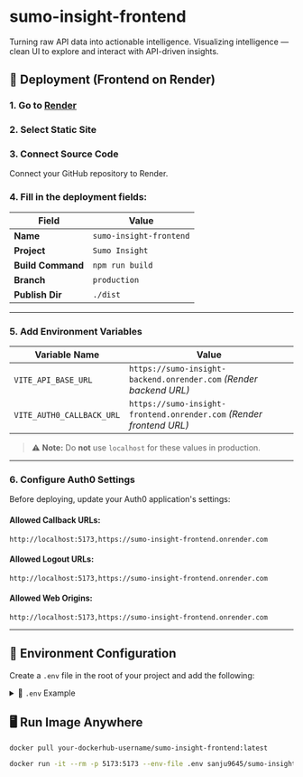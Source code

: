 # sumo-insight-frontend
Turning raw API data into actionable intelligence. Visualizing intelligence — clean UI to explore and interact with API-driven insights.



## 🚀 Deployment (Frontend on Render)

### 1. Go to [Render](https://render.com)

### 2. Select **Static Site**

### 3. Connect Source Code

Connect your GitHub repository to Render.

### 4. Fill in the deployment fields:

| Field             | Value                   |
| ----------------- | ----------------------- |
| **Name**          | `sumo-insight-frontend` |
| **Project**       | `Sumo Insight`          |
| **Build Command** | `npm run build`         |
| **Branch**        | `production`            |
| **Publish Dir**   | `./dist`                |

---

### 5. Add Environment Variables

| Variable Name             | Value                                                                |
| ------------------------- | -------------------------------------------------------------------- |
| `VITE_API_BASE_URL`       | `https://sumo-insight-backend.onrender.com` *(Render backend URL)*   |
| `VITE_AUTH0_CALLBACK_URL` | `https://sumo-insight-frontend.onrender.com` *(Render frontend URL)* |

> ⚠️ **Note:** Do **not** use `localhost` for these values in production.

---

### 6. Configure Auth0 Settings

Before deploying, update your Auth0 application's settings:

#### Allowed Callback URLs:

```
http://localhost:5173,https://sumo-insight-frontend.onrender.com
```

#### Allowed Logout URLs:

```
http://localhost:5173,https://sumo-insight-frontend.onrender.com
```

#### Allowed Web Origins:

```
http://localhost:5173,https://sumo-insight-frontend.onrender.com
```


---

## 🔐 Environment Configuration

Create a `.env` file in the root of your project and add the following:

<details>
<summary>📄 <code>.env</code> Example</summary>

```env
VITE_API_BASE_URL=http://localhost:3000

VITE_AUTH0_DOMAIN=<vite_auth0_domain>
VITE_AUTH0_CLIENT_ID=<vite_auth0_client_id>
VITE_AUTH0_CALLBACK_URL=http://localhost:5173
VITE_AUTH0_AUDIENCE=sumo-insight
```

</details>


## 🖥️ Run Image Anywhere

```bash
docker pull your-dockerhub-username/sumo-insight-frontend:latest

docker run -it --rm -p 5173:5173 --env-file .env sanju9645/sumo-insight-frontend:latest
```

